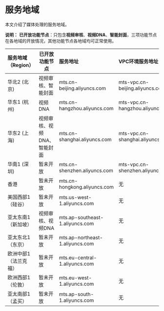 # 服务地域

本文介绍了媒体处理的服务地域。

**说明：** **已开放功能节点**：只包含**视频审核**、**视频DNA**、**智能封面**，三项功能节点在各地域的开放情况，其他功能节点各地域均可正常使用。

|服务地域（Region）|已开放功能节点|服务地址|VPC环境服务地址|
|:-----------|-------|:---|:--------|
|华北2 \(北京\)|视频审核、智能封面|mts.cn-beijing.aliyuncs.com|mts-vpc.cn-beijing.aliyuncs.com|
|华东1 \(杭州\)|视频DNA|mts.cn-hangzhou.aliyuncs.com|mts-vpc.cn-hangzhou.aliyuncs.com|
|华东2 \(上海\)|视频审核、视频DNA、智能封面|mts.cn-shanghai.aliyuncs.com|mts-vpc.cn-shanghai.aliyuncs.com|
|华南1 \(深圳\)|暂未开放|mts.cn-shenzhen.aliyuncs.com|mts-vpc.cn-shenzhen.aliyuncs.com|
|香港|暂未开放|mts.cn-hongkong.aliyuncs.com|无|
|美国西部1（硅谷）|暂未开放|mts.us-west-1.aliyuncs.com|无|
|亚太东南1（新加坡）|视频审核、视频DNA|mts.ap-southeast-1.aliyuncs.com|无|
|亚太东北1（东京）|暂未开放|mts.ap-northeast-1.aliyuncs.com|无|
|欧洲中部1（法兰克福）|暂未开放|mts.eu-central-1.aliyuncs.com|无|
|欧洲西部1（伦敦）|暂未开放|mts.eu-west-1.aliyuncs.com|无|
|亚太南部1（孟买）|暂未开放|mts.ap-south-1.aliyuncs.com|无|

